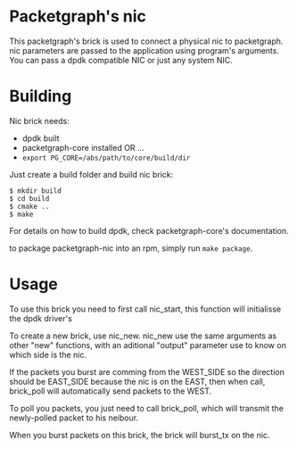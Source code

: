 # Packetgraph's nic

This packetgraph's brick is used to connect a physical nic to packetgraph.
nic parameters are passed to the application using program's arguments.
You can pass a dpdk compatible NIC or just any system NIC.

# Building

Nic brick needs:

- dpdk built
- packetgraph-core installed OR ...
- ```export PG_CORE=/abs/path/to/core/build/dir```

Just create a build folder and build nic brick:
```
$ mkdir build
$ cd build
$ cmake ..
$ make
```

For details on how to build dpdk, check packetgraph-core's documentation.

to package packetgraph-nic into an rpm, simply run ```make package```.

# Usage


To use this brick you need to first call nic_start, this function will initialisse the
dpdk driver's

To create a new brick, use nic_new.
nic_new use the same arguments as other "new" functions,
with an aditional "output" parameter use to know on which side is the nic.

If the packets you burst are comming from the WEST_SIDE so the
direction should be EAST_SIDE because the nic is on the EAST, then when call,
brick_poll will automatically send packets to the WEST.

To poll you packets, you just need to call brick_poll, which will transmit
the newly-polled packet to his neibour.

When you burst packets on this brick, the brick will burst_tx on the nic.